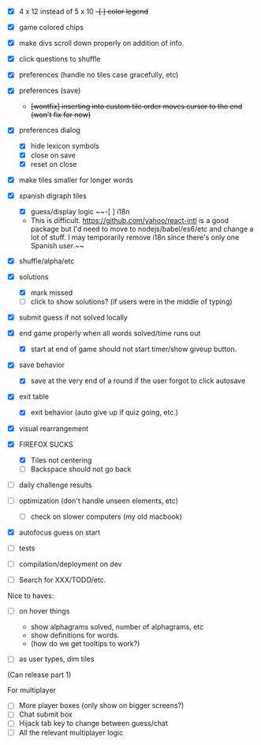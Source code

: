 -[x] 4 x 12 instead of 5 x 10
~~-[ ] color legend~~
-[x] game colored chips
-[x] make divs scroll down properly on addition of info.
-[x] click questions to shuffle
-[x] preferences (handle no tiles case gracefully, etc)
-[x] preferences (save)
    - ~~[wontfix] inserting into custom tile order moves cursor to the end
        (won't fix for now)~~
-[x] preferences dialog
    - [x] hide lexicon symbols
    - [x] close on save
    - [x] reset on close
-[x] make tiles smaller for longer words
-[x] spanish digraph tiles
    - [x] guess/display logic
~~-[ ] i18n
    - This is difficult. https://github.com/yahoo/react-intl is a good package but I'd need to move to nodejs/babel/es6/etc and change a lot of stuff. I may temporarily remove i18n since there's only one Spanish user.~~
-[x] shuffle/alpha/etc
-[x] solutions
    -[x] mark missed
    -[ ] click to show solutions? (if users were in the middle of typing)
-[x] submit guess if not solved locally
-[x] end game properly when all words solved/time runs out
    - [x] start at end of game should not start timer/show giveup button.
-[x] save behavior
    - [x] save at the very end of a round if the user forgot to click autosave
-[x] exit table
    -[x] exit behavior (auto give up if quiz going, etc.)
-[x] visual rearrangement
-[x] FIREFOX SUCKS
    - [x] Tiles not centering
    - [ ] Backspace should not go back
-[ ] daily challenge results
-[ ] optimization (don't handle unseen elements, etc)
    - [ ] check on slower computers (my old macbook)
-[x] autofocus guess on start
-[ ] tests
-[ ] compilation/deployment on dev
-[ ] Search for XXX/TODO/etc.


Nice to haves:
-[ ] on hover things
    - show alphagrams solved, number of alphagrams, etc
    - show definitions for words.
    - (how do we get tooltips to work?)
-[ ] as user types, dim tiles


(Can release part 1)

For multiplayer
-[ ] More player boxes (only show on bigger screens?)
-[ ] Chat submit box
-[ ] Hijack tab key to change between guess/chat
-[ ] All the relevant multiplayer logic